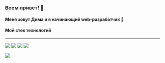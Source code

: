 ### Всем привет! :purple_heart:
#### Меня зовут Дима и я начинающий web-разработчик   :snake:
#### Мой стек технологий  
____
<img src="https://img.shields.io/badge/PYTHON-gray?style=for-the-badge&logo=Python&logoColor=blue"/> <img src="https://img.shields.io/badge/GIT-gray?style=for-the-badge&logo=Git&logoColor=red"/> <img src="https://img.shields.io/badge/GITHUB-gray?style=for-the-badge&logo=GitHub&logoColor=white"/> <img src="https://img.shields.io/badge/SQL-gray?style=for-the-badge&logo=&logoColor=white"/>

<img src="https://img.shields.io/badge/DJANGO-gray?style=for-the-badge&logo=Django&logoColor=yellow"/>
